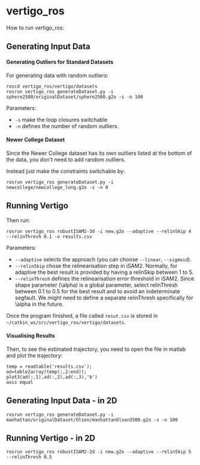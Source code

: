 # vertigo_ros

How to run vertigo_ros:

## Generating Input Data

#### Generating Outliers for Standard Datasets

For generating data with random outliers:

```
roscd vertigo_ros/vertigo/datasets
rosrun vertigo_ros generateDataset.py -i sphere2500/originalDataset/sphere2500.g2o -s -n 100
```

Parameters:
* `-s` make the loop closures switchable
* `-n` defines the number of random outliers. 

#### Newer College Dataset

Since the Newer College dataset has its own outliers listed at the bottom of the data, you don't need to add random outliers.

Instead just make the constraints switchable by:

```
rosrun vertigo_ros generateDataset.py -i newcollege/newcollege_long.g2o -s -n 0
```

## Running Vertigo

Then run:

```
rosrun vertigo_ros robustISAM2-3d -i new.g2o --adaptive --relinSkip 4 --relinThresh 0.1 -o results.csv

```

Parameters:
* `--adaptive` selects the approach (you can choose `--linear`, `--sigmoid`).
* `--relinSkip` chose the relinearisation step in iSAM2. Normally, for adaptive the best result is provided by having a relinSkip between 1 to 5.
* `--relinThresh` defines the relinearisation error threshold in iSAM2. Since shape parameter (\alpha) is a global parameter, select relinThresh between 0.1 to 0.5 for the best result and to avoid an indeterminate segfault. We might need to define a separate relinThresh specifically for \alpha in the future.

Once the program finished, a file called `resut.csv` is stored in `~/catkin_ws/src/vertigo_ros/vertigo/datasets`.


#### Visualising Results

Then, to see the estimated trajectory, you need to open the file in matlab and plot the trajectory:

```
temp = readtable('results.csv');
ad=table2array(temp(:,2:end));
plot3(ad(:,1),ad(:,2),ad(:,3),'b')
axis equal
```

## Generating Input Data - in 2D

```
rosrun vertigo_ros generateDataset.py -i manhattan/originalDataset/Olson/manhattanOlson3500.g2o -s -n 100
```

## Running Vertigo - in 2D

```
rosrun vertigo_ros robustISAM2-2d -i new.g2o --adaptive --relinSkip 5 --relinThresh 0.5
```
